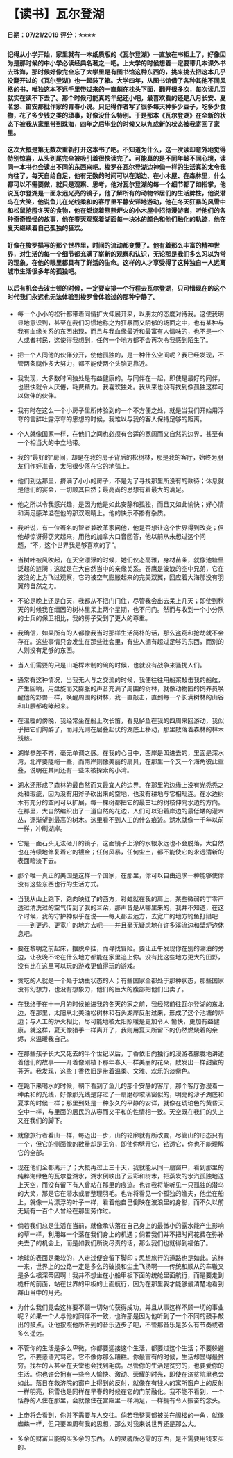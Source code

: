   # 【读书】瓦尔登湖

**日期：07/21/2019**
**评分：⭐️⭐️⭐️⭐️**

#### 记得从小学开始，家里就有一本纸质版的《瓦尔登湖》一直放在书柜上了，好像因为是那时候的中小学必读经典名著之一吧。上大学的时候想着一定要带几本课外书去珠海，那时候好像完全忘了大学里是有图书馆这种东西的，挑来挑去把这本几乎没翻开过的《瓦尔登湖》也一起装了箱。大学四年，从图书馆借了各种其他不同风格的书，唯独这本不远千里带过来的一直躺在枕头下面，翻开很多次，每次读几页就实在读不下去了。那个时候可能真的年纪还小吧，最喜欢看的还是八月长安、夏茗悠、笛安那批作家的青春小说。只记得作者写了很多每天种多少豆子，吃多少食物，花了多少钱之类的琐事，好像没什么特别。于是那本《瓦尔登湖》在全新的状态下被我从家里带到珠海，四年之后毕业的时候又以九成新的状态被我寄回了家里。

#### 这次大概是第无数次重新打开这本书了吧。不知道为什么，这一次读却意外地觉得特别惊喜，从头到尾完全被吸引着很快读完了。可能真的是不同年龄不同心境，读同一本书也会读出不同的东西来吧。梭罗在瓦尔登湖边神仙一样的生活真的太令我向往了，每天自给自足，他有无数的时间可以在湖边、在小木屋、在森林里，什么都可以不需要做，就只是观察、思考，他对瓦尔登湖的每一个细节都了如指掌，他说瓦尔登湖是一面永远光亮的镜子，他了解所有的动物邻居们的生活脾性，他说潜鸟在大笑，他说鱼儿在光线柔和的客厅里平静安详地游动，他在冬天狂暴的风雪中和松鼠抢囤冬天的食物，他在燃烧着熊熊炉火的小木屋中招待漫游者，听他们的各种奇奇怪怪的故事，他在春天观察着湖面每一块冰的颜色和他们融化的轨迹，他在夏天继续着自己孤独的狂欢。

#### 好像在梭罗描写的那个世界里，时间的流动都变慢了。他有着那么丰富的精神世界，对生活的每一个细节都充满了崭新的观察和认识，无论那是我们多么习以为常的现象，在他的眼里都具有了鲜活的生命。这样的人才享受得了这种独自一人远离城市生活很多年的孤独吧。

#### 以后有机会去波士顿的时候，一定要安排一个行程去瓦尔登湖，只可惜现在的这个时代我们永远也无法体验到梭罗曾体验过的那种宁静了。

* 每一个小小的松针都带着同情扩大伸展开来，以朋友的态度对待我。这使我明显地意识到，甚至在我们习惯地称之为狂暴而又阴郁的场面之中，也有某种与我有血缘关系的东西出现，而且与我血缘最近和最富有人情味的，也不是一个人或者村民，这使得我想到，任何一个地方都不会再次令我感到陌生了。

* 把一个人同他的伙伴分开，使他孤独的，是一种什么空间呢？我已经发现，不管两条腿作多大努力，都不能使两个头脑更靠近。

* 我发现，大多数时间独处是有益健康的。与同伴在一起，即使是最好的同伴，也很快就令人厌倦，耗费精力。我喜欢独处。我从来也没有找到像孤独这样可以做伴的伙伴。

* 我有时在这么一个小房子里所体验到的一个不方便之处，就是当我们开始用浮夸的言辞吐露浮夸的思想的时候，我难以与我的客人保持足够的距离。

* 个人就像国家一样，在他们之间也必须有合适的宽阔而又自然的边界，甚至有一个相当大的中立地带。

* 我的“最好的”房间，却是在我的房子背后的松树林，那是我的客厅，始终为朋友们作好准备，太阳很少落在它的地毯上。

* 他们到达那里，挤满了小小的房子，不是为了寻找那里所没有的款待；休息就是他们的宴会，一切顺其自然；最高尚的思想有着最大的满足。

* 他之所以令我感兴趣，是因为他是如此安静和孤独，而且又如此愉快；好心情和满足感洋溢在他的那双眼睛上。他的快乐不掺有杂质。

* 我听说，有一位著名的智者兼改革家问他，他是否想让这个世界得到改变；但他却惊讶得窃笑起来，用他的加拿大口音回答，他以前从未想过这个问题，“不，这个世界我是够喜欢的了”。

* 当树叶被风吹起，在天空漂浮的时候，她们仪态高雅，身材苗条，就像池塘里泛起的涟漪；这就是在大自然当中的亲缘关系。苍鹰是波浪的空中兄弟，它在波浪的上方飞过观察，它的被空气膨胀起来的完美双翼，回应着大海那没有羽翼的自然之力。

* 不论是晚上还是白天，我都从不把门闩住，尽管我会出去呆上几天；即使到秋天的时候我在缅因的树林里呆上两个星期，也不闩门。然而与收到一个小分队的士兵的保卫相比，我的房子受到了更大的尊重。

* 我确信，如果所有的人都像我当时那样生活简朴的话，那么盗窃和抢劫就不会存在。这些事情只会发生在那些社会里，有些人拥有超过足够的东西，而别的人则没有足够的东西。

* 当人们需要的只是山毛榉木制的碗的时候，也就没有战争来骚扰人们。

* 通常有这种情况，当我无人与之交流的时候，我便往往用船桨敲击我的船舷，产生回响，用盘旋而又膨胀的声音充满了周围的树林，就像动物园的饲养员唤醒他的野兽一样，唤醒周围的树林，我一直敲击，直到每一个长满树林的山谷和山腰都咆哮起来。

* 在温暖的傍晚，我经常坐在船上吹长笛，看见鲈鱼在我的四周来回游动，我似乎把它们陶醉了，而月光则在层叠起伏的湖底上移动，那里散落着森林的林木残骸。

* 湖岸参差不齐，毫无单调之感。在我的心目中，西岸是凹进去的，里面是深水湾，北岸要陡峭一些，而南岸则像美丽的扇贝，在那里一个又一个海角彼此重叠，说明在其间还有一些未被探索的小湾。

* 湖水还形成了森林的最自然而又最宜人的边界。在那里的边缘上没有光秃秃之处和瑕疵，因为没有用斧子砍出来的空地，也没有耕地与它相毗连。在水边树木有充分的空间可以扩展，每一棵树都把它的最茁壮的树枝伸向水边的方向。在那里，大自然编织出了一道自然的花边，人们可以沿着岸边的最低矮的灌木丛，逐渐望到最高的树木。这里看不到人工的什么痕迹。湖水就像一千年以前一样，冲刷湖岸。

* 它是一面石头无法砸开的镜子，这面镜子上涂的水银永远也不会脱落，大自然也在持续地修复着它的镀金；任何风暴，任何尘土，都不能使它的永远清新的表面暗淡下去。

* 那个唯一真正的美国是这样一个国家，在那里，你可以自由追求一种能够使你没有这些东西也行的生活方式。

* 当我从山上跑下，跑向映红了的西方，彩虹就在我的肩上，某些微弱的丁零声透过清洗过的空气传到了我的耳朵，那声音是从哪里来的，我并不知道，在这个时候，我的守护神似乎在说——每天都去远方，去宽广的地方钓鱼打猎吧——到更远、更宽广的地方去吧——并且毫无疑虑地在许多溪流边和壁炉边休息吧。

* 要在黎明之前起床，摆脱牵挂，而寻找冒险。要让正午发现你在别的湖泊的旁边，让夜晚不论在什么地方都能在家里追上你。没有比这些地方更大的田野，没有比在这里可以玩的游戏更值得玩的游戏。

* 贪吃的人就是一个处于幼虫状态的人；有些国家全都处于那种状态，那些国家没有幻想力，也没有想象力，他们的巨大的腹部把他们出卖了。

* 在我终于在十一月的时候搬进我的冬天的家之前，我经常前往瓦尔登湖的东北边，在那里，太阳从北美油松树林和石头湖岸反射过来，形成了这个池塘的炉边；与人工的炉火相比，尽可能地被太阳照暖是更加令人 愉快，更加有益健康。就这样，夏天像猎手一样离开了，我则用夏天所留下的仍然燃烧着的余烬，来温暖我自己。

* 在那些孩子长大又死去的半个世纪以后，丁香依旧向独行的漫游者朦胧地讲述着他们的故事——开着像刚植下那年春天一样美丽的花朵，散发出一样甜蜜的芬芳。我发现，这些丁香依旧是带着温柔、文雅、欢乐的淡紫色。

* 在跪下来喝水的时候，朝下看到了鱼儿的那个安静的客厅，那个客厅弥漫着一种柔和的光线，好像那光线是穿过了一扇磨砂玻璃窗似的，明亮的沙子湖底和夏季的时候一样；那里到处是一种永久的平静的安详，就像在琥珀色的黄昏天空中一样，与里面的居民的从容而又平和的性情相一致。天空既在我们的头上又在我们的脚下。

* 就像旅行者看山一样，每迈出一步，山的轮廓就有所改变，尽管山的形态只有一个，但它的侧面像的数量却是无穷，即使你劈开它，钻透它，你也不能理解它的全部。

* 现在他们全都离开了；大概再过上三十天，我就能从同一扇窗户，看到那里的纯粹海绿色的瓦尔登湖水，湖水例映出了云彩和树木，把蒸发的水汽孤独地送上天空，而没有留下有人曾站在那里的痕迹。也许我将能听见一只孤独的潜鸟的大笑，那是它在潜水或者整理羽毛。也许将看见一个孤独的渔夫，他坐在船上，就像一片漂浮的叶子一样，看着他自己倒映在波浪里的身影，而不久以前无疑有一百个人曾经在那里劳作过。

* 倘若我们总是生活在当前，就像承认落在自己身上的最微小的露水能产生影响的草一样，利用每一个落在我们身上的机遇；倘若我们并不把时间花费在弥补失去了的机会上，而是如我们所说尽责的话，那么我们也就得到福佑了。

* 地球的表面是柔软的，人走过便会留下脚印；思想旅行的道路也是如此。这样一来，世界上的公路一定是多么的破损和尘土飞扬啊——传统和顺从的车辙又是多么根深蒂固啊！我并不想坐在小船甲板下面的统舱里面航行，而是要走到桅杆的前面，站在世界的甲板的上面航行，因为在那里我才能够最清楚地看到群山当中的月光。

* 为什么我们竟会这样要不顾一切匆忙获得成功，并且从事这样不顾一切的事业呢？如果一个人与他的同伴不一致，也许那是因为他听到了一个不同的鼓手敲出的鼓点。让他按照他所听到的音乐迈步子吧，不管那音乐是多么有节奏或者多么遥远。

* 不管你的生活是多么卑微，你都要迎接这个生活，都要过这个生活；不要躲避它，不要恶语咒骂它。它不像你那么糟糕。你最富有的时候，生活却显得最贫穷。找茬的人甚至在天堂也会找到毛病。尽管你的生活是贫穷的，也要爱你的生活。你也许会拥有一些令人愉快、激动、荣耀的时光，即使在济贫院里也会如此。落日在救济院的窗户上得到的反射，就像在有钱人的寓所窗户上的反射一样明亮，积雪也是同样在早春的时候在它的门前融化。我不能不看到，一个恬静的人住在那里，会就像住在宫殿里一样满足，一样拥有令人振奋的念头。

* 上帝将会看到，你并不需要与人交往。倘若我整天都被关在阁楼的一角，就像蜘蛛一样，但只要四周有我的思想，那么对我来说世界还是那么大。

* 多余的财富只能购买多余的东西。人的灵魂所必需的东西，是不需要用钱来买的。


